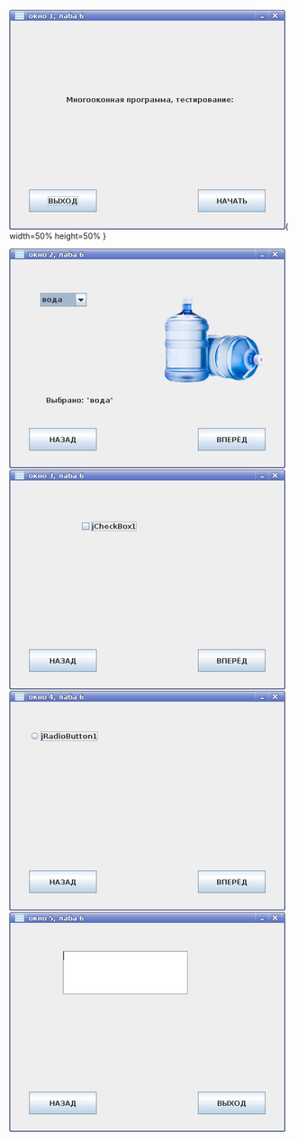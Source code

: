 ![](pictures/1.png){ width=50% height=50% }

![](pictures/2.png)
![](pictures/3.png)
![](pictures/4.png)
![](pictures/5.png)
